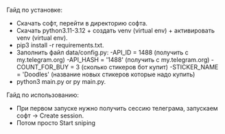 Гайд по установке:
- Скачать софт, перейти в директорию софта.
- Скачать python3.11-3.12 + создать venv (virtual env) + активировать venv (virtual env).
- pip3 install -r requirements.txt.
- Заполнить файл data/config.py:
   -API_ID = 1488 (получить с my.telegram.org)
   -API_HASH = '1488' (получить с my.telegram.org)
   -COUNT_FOR_BUY = 3 (сколько стикеров бот купит)
   -STICKER_NAME = 'Doodles' (название новых стикеров которые надо купить)
- python3 main.py or py main.py.

Гайд по использованию:
- При первом запуске нужно получить сессию телеграма, запускаем софт -> Create session.
- Потом просто Start sniping